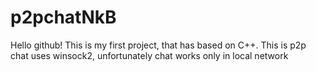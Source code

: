 # p2pchatNkB
Hello github! This is my first project, that has based on C++. 
This is p2p chat uses winsock2, unfortunately chat works only in local network
